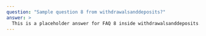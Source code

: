 ```yaml
---
question: "Sample question 8 from withdrawalsanddeposits?"
answer: >
  This is a placeholder answer for FAQ 8 inside withdrawalsanddeposits. It uses proper YAML block formatting to avoid any parsing issues.
---
```

